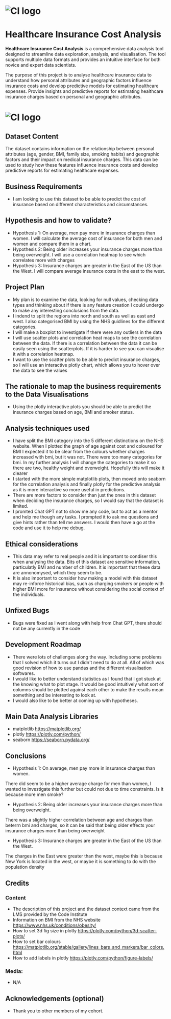 # ![CI logo](https://codeinstitute.s3.amazonaws.com/fullstack/ci_logo_small.png)

# Healthcare Insurance Cost Analysis

**Healthcare Insurance Cost Analysis** is a comprehensive data analysis tool designed to streamline data exploration, analysis, and visualisation. The tool supports multiple data formats and provides an intuitive interface for both novice and expert data scientists.

The purpose of this project is to analyse healthcare insurance data to understand how personal attributes and geographic factors influence insurance costs and develop predictive models for estimating healthcare expenses. Provide insights and predictive reports for estimating healthcare insurance charges based on personal and geographic attributes.

# ![CI logo](https://codeinstitute.s3.amazonaws.com/fullstack/ci_logo_small.png)

## Dataset Content

The dataset contains information on the relationship between personal attributes (age, gender, BMI, family size, smoking habits) and geographic factors and their impact on medical insurance charges. This data can be used to study how these features influence insurance costs and develop predictive reports for estimating healthcare expenses.

## Business Requirements

-   I am looking to use this dataset to be able to predict the cost of insurance based on different characteristics and circumstances.

## Hypothesis and how to validate?

-   Hypothesis 1: On average, men pay more in insurance charges than women. I will calculate the average cost of insurance for both men and women and compare them in a chart.
-   Hypothesis 2: Being older increases your insurance charges more than being overweight. I will use a correlation heatmap to see which correlates more with charges
-   Hypothesis 3: Insurance charges are greater in the East of the US than the West. I will compare average insurance costs in the east to the west.

## Project Plan

-   My plan is to examine the data, looking for null values, checking data types and thinking about if there is any feature creation I could undergo to make any interesting conclusions from the data.
-   I indend to split the regions into north and south as well as east and west. I also categorised BMI by using the NHS guidlines for the different categories.
-   I will make a boxplot to investigate if there were any outliers in the data
-   I will use scatter plots and correlation heat maps to see the correlation between the data. If there is a correlation between the data it can be easily seen using the scatterplots. If it is harder to see you can visualise it with a correlation heatmap.
-   I want to use the scatter plots to be able to predict insurance charges, so I will use an interactive plotly chart, which allows you to hover over the data to see the values

## The rationale to map the business requirements to the Data Visualisations

-   Using the plotly interactive plots you should be able to predict the insurance charges based on age, BMI and smoker status.

## Analysis techniques used

-   I have split the BMI category into the 5 different distinctions on the NHS website. When I plotted the graph of age against cost and coloured for BMI I expected it to be clear from the colours whether charges increased with bmi, but it was not. There were too many categories for bmi. In my further analysis I will change the categories to make it so there are two, healthy weight and overweight. Hopefully this will make it clearer
-   I started with the more simple matplotlib plots, then moved onto seaborn for the correlation analysis and finally plotly for the predictive analysis as it is more interactive so more useful in predictions.
-   There are more factors to consider than just the ones in this dataset when deciding the insurance charges, so I would say that the dataset is limited.
-   I promted Chat GPT not to show me any code, but to act as a mentor and help me though any tasks. I prompted it to ask me questions and give hints rather than tell me answers. I would then have a go at the code and use it to help me debug.

## Ethical considerations

-   This data may refer to real people and it is important to condiser this when analysing the data. Bits of this dataset are sensitive information, particulatly BMI and number of children. It is important that these data are annonomysed, which they seem to be.
-   It is also important to consider how making a model with this dataset may re-inforce historical bias, such as charging smokers or people with higher BMI more for insurance without considering the social context of the individuals.

## Unfixed Bugs

-   Bugs were fixed as I went along with help from Chat GPT, there should not be any currently in the code

## Development Roadmap

-   There were lots of challenges along the way. Including some problems that I solved which it turns out I didn't need to do at all. All of which was good revision of how to use pandas and the different visualisation softwares.
-   I would like to better understand statistics as I found that I got stuck at the knowing what to plot stage. It would be good intuitively what sort of columns should be plotted against each other to make the results mean something and be interesting to look at.
-   I would also like to be better at coming up with hypotheses.

## Main Data Analysis Libraries

-   matplotlib https://matplotlib.org/
-   plotly https://plotly.com/python/
-   seaborn https://seaborn.pydata.org/

## Conclusions

-   Hypothesis 1: On average, men pay more in insurance charges than women.

There did seem to be a higher average charge for men than women, I wanted to investigate this further but could not due to time constraints. Is it because more men smoke?

-   Hypothesis 2: Being older increases your insurance charges more than being overweight.

There was a slightly higher correlation between age and charges than beterrn bmi and charges, so it can be said that being older effects your insurance charges more than being overweight

-   Hypothesis 3: Insurance charges are greater in the East of the US than the West.

The charges in the East were greater than the west, maybe this is because New York is located in the west, or maybe it is something to do with the population density

## Credits

### Content

-   The description of this project and the dataset context came from the LMS provided by the Code Institute
-   Information on BMI from the NHS website https://www.nhs.uk/conditions/obesity/
-   How to set 3d fig size in plotly https://plotly.com/python/3d-scatter-plots/
-   How to set bar colours https://matplotlib.org/stable/gallery/lines_bars_and_markers/bar_colors.html
-   How to add labels in plotly https://plotly.com/python/figure-labels/

### Media:

-   N/A

## Acknowledgements (optional)

-   Thank you to other members of my cohort.
